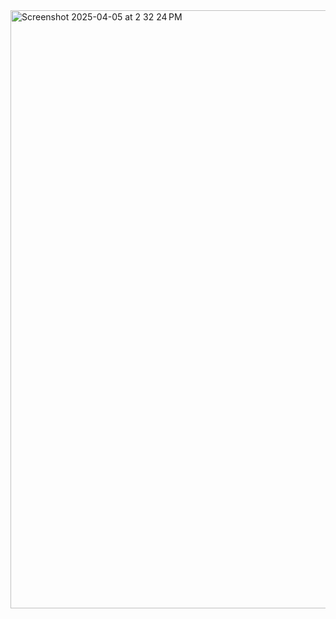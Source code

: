 <img width="957" alt="Screenshot 2025-04-05 at 2 32 24 PM" src="https://github.com/user-attachments/assets/7e650724-6b7e-4909-b9c7-eabb13325358" />
